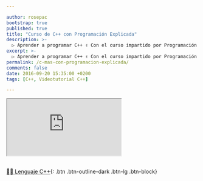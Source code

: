 ```yaml
---

author: rosepac
bootstrap: true
published: true
title: "Curso de C++ con Programación Explicada"
description: >-
  ▷ Aprender a programar C++ ✌️ Con el curso impartido por Programación Explicada
excerpt: >-
  ▷ Aprender a programar C++ ✌️ Con el curso impartido por Programación Explicada
permalink: /c-mas-con-programacion-explicada/
comments: false
date: 2016-09-20 15:35:00 +0200
tags: [C++, Videotutorial C++]

---
```


<div class="embed-responsive embed-responsive-16by9">
  <iframe class="embed-responsive-item" src="https://www.youtube-nocookie.com/embed/videoseries?list=PLsaihF7BSsEkaGMkquCQNpMjyQXOpL9iU" allowfullscreen></iframe>
</div><br/>

[👨‍💻 Lenguaje C++](/cursos-tecnologia/#c-c-c){: .btn .btn-outline-dark .btn-lg .btn-block}